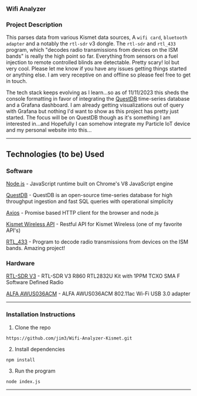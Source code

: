 ### Wifi Analyzer

### Project Description

This parses data from various Kismet data sources, A `wifi card`, `bluetooth adapter` and a notably the `rtl-sdr` v3 dongle. The `rtl-sdr` and `rtl_433` program, which "decodes radio transmissions from devices on the ISM bands" is really the high point so far. Everything from sensors on a fuel injection to remote controlled blinds are detectable. Pretty scary! lol but very cool. Please let me know if you have any issues getting things started or anything else. I am very receptive on and offline so please feel free to get in touch.

The tech stack keeps evolving as I learn...so as of 11/11/2023 this sheds the console formatting in favor of integrating the [QuestDB](https://questdb.io/) time-series database and a Grafana dashboard. I am already getting visualizations out of query with Grafana but nothing I'd want to show as this project has pretty just started. The focus will be on QuestDB though as it's something I am interested in...and Hopefully I can somehow integrate my Particle IoT device and my personal website into this...

---

## Technologies (to be) Used

### Software

[Node.js](https://nodejs.org/en/) - JavaScript runtime built on Chrome's V8 JavaScript engine

[QuestDB](https://questdb.io/) - QuestDB is an open-source time-series database for high throughput ingestion and fast SQL queries with operational simplicity

[Axios](https://axios-http.com) - Promise based HTTP client for the browser and node.js

[Kismet Wireless API](https://www.kismetwireless.net/docs/api) - Restful API for Kismet Wireless (one of my favorite API's)

[RTL_433](https://github.com/merbanan/rtl_433) - Program to decode radio transmissions from devices on the ISM bands. Amazing project!

### Hardware

[RTL-SDR V3](https://www.amazon.com/dp/B0BMKB3L47?th=1) - RTL-SDR V3 R860 RTL2832U Kit with 1PPM TCXO SMA F Software Defined Radio

[ALFA AWUS036ACM](https://www.amazon.com/Network-AWUS036ACM-Long-Range-Wide-Coverage-High-Sensitivity/dp/B08BJS8FXD) - ALFA AWUS036ACM 802.11ac Wi-Fi USB 3.0 adapter

---

### Installation Instructions

1. Clone the repo

`https://github.com/jim3/Wifi-Analyzer-Kismet.git`

2. Install dependencies

`npm install`

3. Run the program

`node index.js`

---
